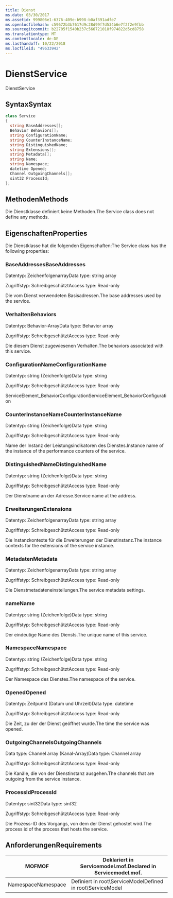 ```yaml
---
title: Dienst
ms.date: 03/30/2017
ms.assetid: 999806e1-6376-409e-b998-b0af391adfe7
ms.openlocfilehash: c59672b3b7617d9c28d99f7d534b6e7f2f2e9fbb
ms.sourcegitcommit: b22705f1540b237c566721018f974822d5cd8758
ms.translationtype: MT
ms.contentlocale: de-DE
ms.lasthandoff: 10/22/2018
ms.locfileid: "49633942"
---
```

# <a name="service"></a><span data-ttu-id="8d489-102">Dienst</span><span class="sxs-lookup"><span data-stu-id="8d489-102">Service</span></span>
<span data-ttu-id="8d489-103">Dienst</span><span class="sxs-lookup"><span data-stu-id="8d489-103">Service</span></span>  
  
## <a name="syntax"></a><span data-ttu-id="8d489-104">Syntax</span><span class="sxs-lookup"><span data-stu-id="8d489-104">Syntax</span></span>  
  
```csharp
class Service  
{  
  string BaseAddresses[];  
  Behavior Behaviors[];  
  string ConfigurationName;  
  string CounterInstanceName;  
  string DistinguishedName;  
  string Extensions[];  
  string Metadata[];  
  string Name;  
  string Namespace;  
  datetime Opened;  
  Channel OutgoingChannels[];  
  sint32 ProcessId;  
};  
```  
  
## <a name="methods"></a><span data-ttu-id="8d489-105">Methoden</span><span class="sxs-lookup"><span data-stu-id="8d489-105">Methods</span></span>  
 <span data-ttu-id="8d489-106">Die Dienstklasse definiert keine Methoden.</span><span class="sxs-lookup"><span data-stu-id="8d489-106">The Service class does not define any methods.</span></span>  
  
## <a name="properties"></a><span data-ttu-id="8d489-107">Eigenschaften</span><span class="sxs-lookup"><span data-stu-id="8d489-107">Properties</span></span>  
 <span data-ttu-id="8d489-108">Die Dienstklasse hat die folgenden Eigenschaften:</span><span class="sxs-lookup"><span data-stu-id="8d489-108">The Service class has the following properties:</span></span>  
  
### <a name="baseaddresses"></a><span data-ttu-id="8d489-109">BaseAddresses</span><span class="sxs-lookup"><span data-stu-id="8d489-109">BaseAddresses</span></span>  
 <span data-ttu-id="8d489-110">Datentyp: Zeichenfolgenarray</span><span class="sxs-lookup"><span data-stu-id="8d489-110">Data type: string array</span></span>  
  
 <span data-ttu-id="8d489-111">Zugriffstyp: Schreibgeschützt</span><span class="sxs-lookup"><span data-stu-id="8d489-111">Access type: Read-only</span></span>  
  
 <span data-ttu-id="8d489-112">Die vom Dienst verwendeten Basisadressen.</span><span class="sxs-lookup"><span data-stu-id="8d489-112">The base addresses used by the service.</span></span>  
  
### <a name="behaviors"></a><span data-ttu-id="8d489-113">Verhalten</span><span class="sxs-lookup"><span data-stu-id="8d489-113">Behaviors</span></span>  
 <span data-ttu-id="8d489-114">Datentyp: Behavior-Array</span><span class="sxs-lookup"><span data-stu-id="8d489-114">Data type: Behavior array</span></span>  
  
 <span data-ttu-id="8d489-115">Zugriffstyp: Schreibgeschützt</span><span class="sxs-lookup"><span data-stu-id="8d489-115">Access type: Read-only</span></span>  
  
 <span data-ttu-id="8d489-116">Die diesem Dienst zugewiesenen Verhalten.</span><span class="sxs-lookup"><span data-stu-id="8d489-116">The behaviors associated with this service.</span></span>  
  
### <a name="configurationname"></a><span data-ttu-id="8d489-117">ConfigurationName</span><span class="sxs-lookup"><span data-stu-id="8d489-117">ConfigurationName</span></span>  
 <span data-ttu-id="8d489-118">Datentyp: string (Zeichenfolge)</span><span class="sxs-lookup"><span data-stu-id="8d489-118">Data type: string</span></span>  
  
 <span data-ttu-id="8d489-119">Zugriffstyp: Schreibgeschützt</span><span class="sxs-lookup"><span data-stu-id="8d489-119">Access type: Read-only</span></span>  
  
 <span data-ttu-id="8d489-120">ServiceElement_BehaviorConfiguration</span><span class="sxs-lookup"><span data-stu-id="8d489-120">ServiceElement_BehaviorConfiguration</span></span>  
  
### <a name="counterinstancename"></a><span data-ttu-id="8d489-121">CounterInstanceName</span><span class="sxs-lookup"><span data-stu-id="8d489-121">CounterInstanceName</span></span>  
 <span data-ttu-id="8d489-122">Datentyp: string (Zeichenfolge)</span><span class="sxs-lookup"><span data-stu-id="8d489-122">Data type: string</span></span>  
  
 <span data-ttu-id="8d489-123">Zugriffstyp: Schreibgeschützt</span><span class="sxs-lookup"><span data-stu-id="8d489-123">Access type: Read-only</span></span>  
  
 <span data-ttu-id="8d489-124">Name der Instanz der Leistungsindikatoren des Dienstes.</span><span class="sxs-lookup"><span data-stu-id="8d489-124">Instance name of the instance of the performance counters of the service.</span></span>  
  
### <a name="distinguishedname"></a><span data-ttu-id="8d489-125">DistinguishedName</span><span class="sxs-lookup"><span data-stu-id="8d489-125">DistinguishedName</span></span>  
 <span data-ttu-id="8d489-126">Datentyp: string (Zeichenfolge)</span><span class="sxs-lookup"><span data-stu-id="8d489-126">Data type: string</span></span>  
  
 <span data-ttu-id="8d489-127">Zugriffstyp: Schreibgeschützt</span><span class="sxs-lookup"><span data-stu-id="8d489-127">Access type: Read-only</span></span>  
  
 <span data-ttu-id="8d489-128">Der Dienstname an der Adresse.</span><span class="sxs-lookup"><span data-stu-id="8d489-128">Service name at the address.</span></span>  
  
### <a name="extensions"></a><span data-ttu-id="8d489-129">Erweiterungen</span><span class="sxs-lookup"><span data-stu-id="8d489-129">Extensions</span></span>  
 <span data-ttu-id="8d489-130">Datentyp: Zeichenfolgenarray</span><span class="sxs-lookup"><span data-stu-id="8d489-130">Data type: string array</span></span>  
  
 <span data-ttu-id="8d489-131">Zugriffstyp: Schreibgeschützt</span><span class="sxs-lookup"><span data-stu-id="8d489-131">Access type: Read-only</span></span>  
  
 <span data-ttu-id="8d489-132">Die Instanzkontexte für die Erweiterungen der Dienstinstanz.</span><span class="sxs-lookup"><span data-stu-id="8d489-132">The instance contexts for the extensions of the service instance.</span></span>  
  
### <a name="metadata"></a><span data-ttu-id="8d489-133">Metadaten</span><span class="sxs-lookup"><span data-stu-id="8d489-133">Metadata</span></span>  
 <span data-ttu-id="8d489-134">Datentyp: Zeichenfolgenarray</span><span class="sxs-lookup"><span data-stu-id="8d489-134">Data type: string array</span></span>  
  
 <span data-ttu-id="8d489-135">Zugriffstyp: Schreibgeschützt</span><span class="sxs-lookup"><span data-stu-id="8d489-135">Access type: Read-only</span></span>  
  
 <span data-ttu-id="8d489-136">Die Dienstmetadateneinstellungen.</span><span class="sxs-lookup"><span data-stu-id="8d489-136">The service metadata settings.</span></span>  
  
### <a name="name"></a><span data-ttu-id="8d489-137">name</span><span class="sxs-lookup"><span data-stu-id="8d489-137">Name</span></span>  
 <span data-ttu-id="8d489-138">Datentyp: string (Zeichenfolge)</span><span class="sxs-lookup"><span data-stu-id="8d489-138">Data type: string</span></span>  
  
 <span data-ttu-id="8d489-139">Zugriffstyp: Schreibgeschützt</span><span class="sxs-lookup"><span data-stu-id="8d489-139">Access type: Read-only</span></span>  
  
 <span data-ttu-id="8d489-140">Der eindeutige Name des Diensts.</span><span class="sxs-lookup"><span data-stu-id="8d489-140">The unique name of this service.</span></span>  
  
### <a name="namespace"></a><span data-ttu-id="8d489-141">Namespace</span><span class="sxs-lookup"><span data-stu-id="8d489-141">Namespace</span></span>  
 <span data-ttu-id="8d489-142">Datentyp: string (Zeichenfolge)</span><span class="sxs-lookup"><span data-stu-id="8d489-142">Data type: string</span></span>  
  
 <span data-ttu-id="8d489-143">Zugriffstyp: Schreibgeschützt</span><span class="sxs-lookup"><span data-stu-id="8d489-143">Access type: Read-only</span></span>  
  
 <span data-ttu-id="8d489-144">Der Namespace des Dienstes.</span><span class="sxs-lookup"><span data-stu-id="8d489-144">The namespace of the service.</span></span>  
  
### <a name="opened"></a><span data-ttu-id="8d489-145">Opened</span><span class="sxs-lookup"><span data-stu-id="8d489-145">Opened</span></span>  
 <span data-ttu-id="8d489-146">Datentyp: Zeitpunkt (Datum und Uhrzeit)</span><span class="sxs-lookup"><span data-stu-id="8d489-146">Data type: datetime</span></span>  
  
 <span data-ttu-id="8d489-147">Zugriffstyp: Schreibgeschützt</span><span class="sxs-lookup"><span data-stu-id="8d489-147">Access type: Read-only</span></span>  
  
 <span data-ttu-id="8d489-148">Die Zeit, zu der der Dienst geöffnet wurde.</span><span class="sxs-lookup"><span data-stu-id="8d489-148">The time the service was opened.</span></span>  
  
### <a name="outgoingchannels"></a><span data-ttu-id="8d489-149">OutgoingChannels</span><span class="sxs-lookup"><span data-stu-id="8d489-149">OutgoingChannels</span></span>  
 <span data-ttu-id="8d489-150">Data type: Channel array (Kanal-Array)</span><span class="sxs-lookup"><span data-stu-id="8d489-150">Data type: Channel array</span></span>  
  
 <span data-ttu-id="8d489-151">Zugriffstyp: Schreibgeschützt</span><span class="sxs-lookup"><span data-stu-id="8d489-151">Access type: Read-only</span></span>  
  
 <span data-ttu-id="8d489-152">Die Kanäle, die von der Dienstinstanz ausgehen.</span><span class="sxs-lookup"><span data-stu-id="8d489-152">The channels that are outgoing from the service instance.</span></span>  
  
### <a name="processid"></a><span data-ttu-id="8d489-153">ProcessId</span><span class="sxs-lookup"><span data-stu-id="8d489-153">ProcessId</span></span>  
 <span data-ttu-id="8d489-154">Datentyp: sint32</span><span class="sxs-lookup"><span data-stu-id="8d489-154">Data type: sint32</span></span>  
  
 <span data-ttu-id="8d489-155">Zugriffstyp: Schreibgeschützt</span><span class="sxs-lookup"><span data-stu-id="8d489-155">Access type: Read-only</span></span>  
  
 <span data-ttu-id="8d489-156">Die Prozess-ID des Vorgangs, von dem der Dienst gehostet wird.</span><span class="sxs-lookup"><span data-stu-id="8d489-156">The process id of the process that hosts the service.</span></span>  
  
## <a name="requirements"></a><span data-ttu-id="8d489-157">Anforderungen</span><span class="sxs-lookup"><span data-stu-id="8d489-157">Requirements</span></span>  
  
|<span data-ttu-id="8d489-158">MOF</span><span class="sxs-lookup"><span data-stu-id="8d489-158">MOF</span></span>|<span data-ttu-id="8d489-159">Deklariert in Servicemodel.mof.</span><span class="sxs-lookup"><span data-stu-id="8d489-159">Declared in Servicemodel.mof.</span></span>|  
|---------|-----------------------------------|  
|<span data-ttu-id="8d489-160">Namespace</span><span class="sxs-lookup"><span data-stu-id="8d489-160">Namespace</span></span>|<span data-ttu-id="8d489-161">Definiert in root\ServiceModel</span><span class="sxs-lookup"><span data-stu-id="8d489-161">Defined in root\ServiceModel</span></span>|
